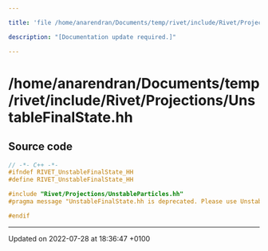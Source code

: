 ```yaml
---

title: 'file /home/anarendran/Documents/temp/rivet/include/Rivet/Projections/UnstableFinalState.hh'

description: "[Documentation update required.]"

---
```


# /home/anarendran/Documents/temp/rivet/include/Rivet/Projections/UnstableFinalState.hh






## Source code

```cpp
// -*- C++ -*-
#ifndef RIVET_UnstableFinalState_HH
#define RIVET_UnstableFinalState_HH

#include "Rivet/Projections/UnstableParticles.hh"
#pragma message "UnstableFinalState.hh is deprecated. Please use UnstableParticles.hh instead"

#endif
```


-------------------------------

Updated on 2022-07-28 at 18:36:47 +0100
